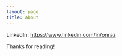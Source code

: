 ```yaml
---
layout: page
title: About
---
```


LinkedIn: https://www.linkedin.com/in/onraz

Thanks for reading!
